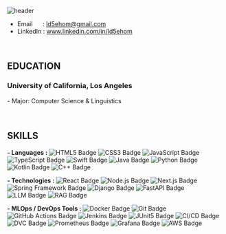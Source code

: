 ![header](https://capsule-render.vercel.app/api?type=waving&height=260&color=2774AE&text=Taewook%20Park&textBg=false&fontAlign=50&fontAlignY=40&animation=twinkling&fontColor=FFD100&desc=Software%20Developer&descAlign=68)
<!--https://capsule-render.vercel.app/-->

- Email &nbsp;&nbsp;&nbsp;&nbsp; : ld5ehom@gmail.com
- LinkedIn : www.linkedin.com/in/ld5ehom
<br>

<h2>
  EDUCATION
</h2>
  <h3>University of California, Los Angeles &nbsp;&nbsp; </h3>  
<p>- Major: Computer Science & Linguistics </p>

<br>
    
<h2>
  SKILLS
</h2>

<strong>- Languages :</strong>
<img src="https://img.shields.io/badge/HTML5-E34F26?style=flat-square&logo=HTML5&logoColor=white" alt="HTML5 Badge"/>
<img src="https://img.shields.io/badge/CSS3-1572B6?style=flat-square&logo=CSS3&logoColor=white" alt="CSS3 Badge"/>
<img src="https://img.shields.io/badge/JavaScript-F7DF1E?style=flat-square&logo=JavaScript&logoColor=black" alt="JavaScript Badge"/>
<img src="https://img.shields.io/badge/TypeScript-3178C6?style=flat-square&logo=TypeScript&logoColor=white" alt="TypeScript Badge"/>
<img src="https://img.shields.io/badge/Swift-F05138?style=flat-square&logo=Swift&logoColor=white" alt="Swift Badge"/>
<img src="https://img.shields.io/badge/Java-007396?style=flat-square&logo=Java&logoColor=white" alt="Java Badge"/>
<img src="https://img.shields.io/badge/Python-3776AB?style=flat-square&logo=Python&logoColor=white" alt="Python Badge"/>
<img src="https://img.shields.io/badge/Kotlin-7F52FF?style=flat-square&logo=Kotlin&logoColor=white" alt="Kotlin Badge"/>
<img src="https://img.shields.io/badge/C++-00599C?style=flat-square&logo=C%2B%2B&logoColor=white" alt="C++ Badge"/>


<strong>- Technologies :</strong>
<img src="https://img.shields.io/badge/React-61DAFB?style=flat-square&logo=React&logoColor=white" alt="React Badge"/>
<img src="https://img.shields.io/badge/Node.js-339933?style=flat-square&logo=Node.js&logoColor=white" alt="Node.js Badge"/>
<img src="https://img.shields.io/badge/Next.js-000000?style=flat-square&logo=Next.js&logoColor=white" alt="Next.js Badge"/>
<img src="https://img.shields.io/badge/Spring%20Framework-6DB33F?style=flat-square&logo=Spring&logoColor=white" alt="Spring Framework Badge"/>
<img src="https://img.shields.io/badge/Django-092E20?style=flat-square&logo=Django&logoColor=white" alt="Django Badge"/>
<img src="https://img.shields.io/badge/FastAPI-009688?style=flat-square&logo=FastAPI&logoColor=white" alt="FastAPI Badge"/>
<img src="https://img.shields.io/badge/LLM-800080?style=flat-square&logo=openai&logoColor=white" alt="LLM Badge"/>
<img src="https://img.shields.io/badge/RAG-4B0082?style=flat-square&logo=openai&logoColor=white" alt="RAG Badge"/>


<strong>- MLOps / DevOps Tools :</strong>
<img src="https://img.shields.io/badge/Docker-2496ED?style=flat-square&logo=Docker&logoColor=white" alt="Docker Badge"/>
<img src="https://img.shields.io/badge/Git-F05032?style=flat-square&logo=Git&logoColor=white" alt="Git Badge"/>
<img src="https://img.shields.io/badge/GitHub%20Actions-2088FF?style=flat-square&logo=githubactions&logoColor=white" alt="GitHub Actions Badge"/>
<img src="https://img.shields.io/badge/Jenkins-D24939?style=flat-square&logo=Jenkins&logoColor=white" alt="Jenkins Badge"/>
<img src="https://img.shields.io/badge/JUnit5-25A162?style=flat-square&logo=java&logoColor=white" alt="JUnit5 Badge"/>
<img src="https://img.shields.io/badge/CI%2FCD-303030?style=flat-square&logo=github&logoColor=white" alt="CI/CD Badge"/>
<img src="https://img.shields.io/badge/DVC-945DD6?style=flat-square&logo=dataversioncontrol&logoColor=white" alt="DVC Badge"/>
<img src="https://img.shields.io/badge/Prometheus-E6522C?style=flat-square&logo=prometheus&logoColor=white" alt="Prometheus Badge"/>
<img src="https://img.shields.io/badge/Grafana-F46800?style=flat-square&logo=grafana&logoColor=white" alt="Grafana Badge"/>
<img src="https://img.shields.io/badge/AWS-232F3E?style=flat-square&logo=Amazon%20AWS&logoColor=white" alt="AWS Badge"/>

